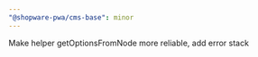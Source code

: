 ```yaml
---
"@shopware-pwa/cms-base": minor
---
```


Make helper getOptionsFromNode more reliable, add error stack

